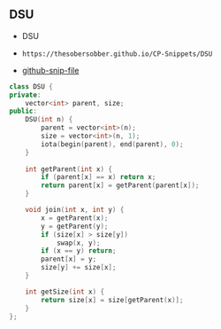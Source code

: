 
## DSU

- DSU
- ```
  https://thesobersobber.github.io/CP-Snippets/DSU
  ```
- [github-snip-file](https://github.com/theSoberSobber/CP-Snippets/blob/main/snippets.json#L62)

```cpp
class DSU {
private:
    vector<int> parent, size;
public:
    DSU(int n) {
        parent = vector<int>(n);
        size = vector<int>(n, 1);
        iota(begin(parent), end(parent), 0);
    }
    
    int getParent(int x) {
        if (parent[x] == x) return x;
        return parent[x] = getParent(parent[x]);
    }

    void join(int x, int y) {
        x = getParent(x);
        y = getParent(y);
        if (size[x] > size[y])
            swap(x, y);
        if (x == y) return;
        parent[x] = y;
        size[y] += size[x];
    }

    int getSize(int x) {
        return size[x] = size[getParent(x)];
    }
};
```
